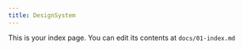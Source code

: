 ```yaml
---
title: DesignSystem
---
```


This is your index page. You can edit its contents at `docs/01-index.md`
